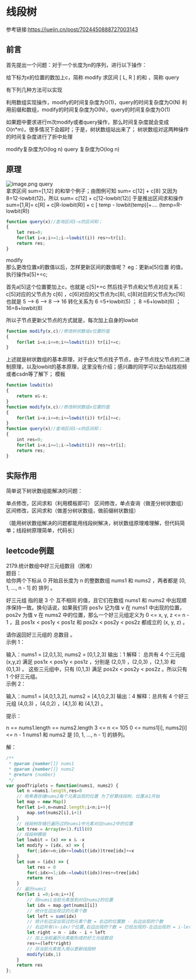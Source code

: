 # 线段树
参考链接:https://juejin.cn/post/7024450888727003143

## 前言
首先提出一个问题：对于一个长度为n的序列，进行以下操作：

给下标为x的位置的数加上c，简称 modify
求区间 [ L, R ] 的和 ，简称 query

有下列几种方法可以实现

利用数组实现操作，modify的时间复杂度为O(1)，query的时间复杂度为O(N)
利用前缀和数组，modify的时间复杂度为O(N)，query的时间复杂度为O(1)

如果题中要求进行m次modify或者query操作，那么时间复杂度就会变成O(n*m)，很多情况下会超时；于是，树状数组站出来了；
树状数组对这两种操作的时间复杂度进行了折中处理

modify复杂度为O(log n)
query 复杂度为O(log n)

## 原理

​![image.png](https://s2.loli.net/2022/03/03/Ur95vXOpQqxZ2LR.png)
query   
拿求区间 sum=[1,12] 的和举个例子；由图例可知 sum= c[12] + c[8]
又因为8=12-lowbit(12)，所以 sum= c[12] + c[12-lowbit(12)]
于是推出区间求和操作 sum=[1,R]= c[R] + c[R-lowbit(R)] + c [ temp - lowbit(temp)]+....
(temp=R-lowbit(R))
``` js
function query(x)//查询区间1~x的区间和；
{
	let res=0;
	for(let i=x;i>=1;i-=lowbit(i)) res+=tr[i];
	return res; 
}
```

modify   
那么更改位置x的数值以后，怎样更新区间的数值呢？
eg：更新a[5]位置 的值，执行操作a[5]+=c;

首先a[5]这个位置要加上c，也就是 c[5]+=c
然后找子节点和父节点对应关系：c[5]对应的父节点为 c[6] ，c[6]对应的父节点为c[8], c[8]对应的父节点为c[16]
也就是 5 ——> 6 ——> 8 ——> 16
转化关系为 6 =5+lowbit(5) ； 8 =6+lowbit(6) ； 16=8+lowbit(8)

所以子节点更新父节点的方式就是，每次加上自身的lowbit
```js
function modify(x,c)//修改树状数组x位置的值
{
	for(let i=x;i<=n;i+=lowbit(i)) tr[i]+=c;
}
```

上述就是树状数组的基本原理，对于由父节点找子节点，由子节点找父节点的二进制原理，以及lowbit的基本原理，这里没有介绍；感兴趣的同学可以去b站找视频或者csdn等了解下；
模板
``` js
function lowbit(x)
{
	return x&-x;
}
function modify(x,c)//修改树状数组x位置的值
{
	for(let i=x;i<=n;i+=lowbit(i)) tr[i]+=c;
}
function query(x)//查询区间1~x的区间和；
{
	int res=0;
	for(let i=x;i>=1;i-=lowbit(i)) res+=tr[i];
	return res; 
}
```

## 实际作用
简单说下树状数组能解决的问题：

单点修改，区间求和（利用模板即可）
区间修改，单点查询（做差分树状数组）
区间修改，区间求和（做差分树状数组，做前缀树状数组）

（能用树状数组解决的问题都能用线段树解决，树状数组原理难理解，但代码简单；线段树原理简单，代码长）
## leetcode例题
2179.统计数组中好三元组数目（困难）  
题目：   
给你两个下标从 0 开始且长度为 n 的整数数组 nums1 和 nums2 ，两者都是 [0, 1, ..., n - 1] 的 排列 。

好三元组 指的是 3 个 互不相同 的值，且它们在数组 nums1 和 nums2 中出现顺序保持一致。换句话说，如果我们将 pos1v 记为值 v 在 nums1 中出现的位置，pos2v 为值 v 在 nums2 中的位置，那么一个好三元组定义为 0 <= x, y, z <= n - 1 ，且 pos1x < pos1y < pos1z 和 pos2x < pos2y < pos2z 都成立的 (x, y, z) 。

请你返回好三元组的 总数目 。   
示例 1：

输入：nums1 = [2,0,1,3], nums2 = [0,1,2,3]
输出：1
解释：
总共有 4 个三元组 (x,y,z) 满足 pos1x < pos1y < pos1z ，分别是 (2,0,1) ，(2,0,3) ，(2,1,3) 和 (0,1,3) 。
这些三元组中，只有 (0,1,3) 满足 pos2x < pos2y < pos2z 。所以只有 1 个好三元组。   
示例 2：

输入：nums1 = [4,0,1,3,2], nums2 = [4,1,0,2,3]
输出：4
解释：总共有 4 个好三元组 (4,0,3) ，(4,0,2) ，(4,1,3) 和 (4,1,2) 。
 

提示：

n == nums1.length == nums2.length
3 <= n <= 105
0 <= nums1[i], nums2[i] <= n - 1
nums1 和 nums2 是 [0, 1, ..., n - 1] 的排列。

解：
``` js
/**
 * @param {number[]} nums1
 * @param {number[]} nums2
 * @return {number}
 */
var goodTriplets = function(nums1, nums2) {
    let n =nums1.length,res=0
    // 哈希表存储nums2每个元素出现的位置 为了好算线段树，位置从1开始
    let map = new Map()
    for(let i=0,n=nums2.length;i<n;i++){
        map.set(nums2[i],i+1)
    }
    // 线段树存储已遍历过的nums1中元素对应nums2中的位置
    let tree = Array(n+1).fill(0)
    // 线段树模版
    let lowbit = (x) => x & -x
    let modify = (idx, x) => {
        for(;idx<=n;idx+=lowbit(idx))tree[idx]+=x
    }
    let sum = (idx) => {
        let res = 0
        for(;idx>=1;idx-=lowbit(idx))res+=tree[idx]
        return res
    }
    // 遍历nums1
    for(let i =0;i<n;i++){
        // 将nums1当前元素放到对应nums2的位置
        let idx = map.get(nums1[i])
        // 统计左边出现过的元素个数
        let left = sum(idx)
        // 统计右边没出现过的元素个数 = 右边的位置数 - 右边出现的个数
        // 右边共有(n-idx)个位置,右边出现的个数 = 已经出现的-左边出现的 = i-left 
        let right = n - idx - i + left
        // 加上当前遍历元素能形成的好三元组数目
        res+=(left*right)
        // 将当前元素放入用以更新线段树
        modify(idx,1)
    }
    return res
};
```